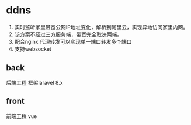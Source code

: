 # ddns
1. 实时监听家里带宽公网IP地址变化，解析到阿里云，实现异地访问家里内网。
2. 该方案不经过三方服务端，带宽完全取决两端。
3. 配合nginx 代理转发可以实现单一端口转发多个端口
4. 支持websocket

## back
后端工程 框架laravel 8.x 

## front
前端工程 vue 
